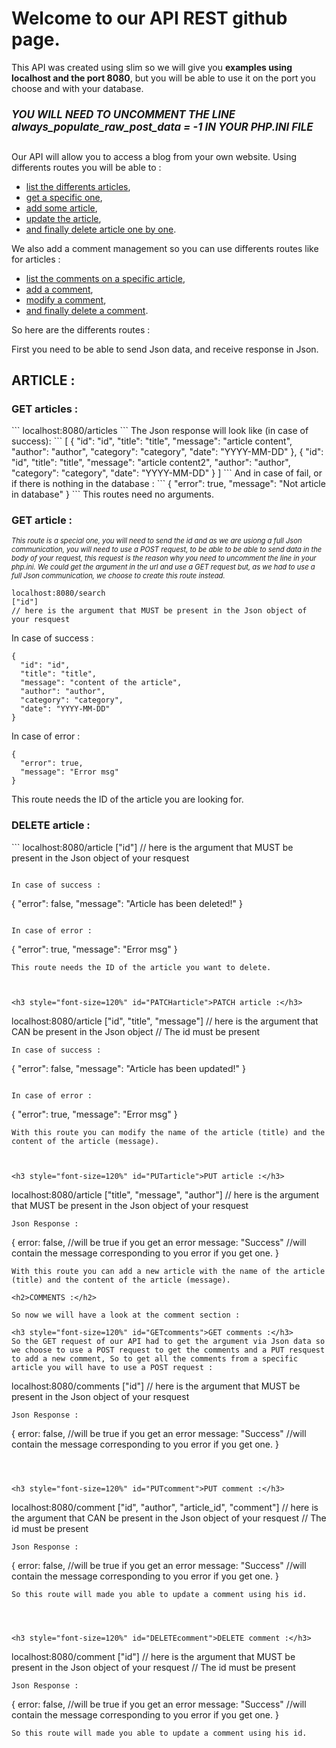 <h1>Welcome to our API REST github page.</h1>

This API was created using slim so we will give you <strong>examples using localhost and the port 8080</strong>, but you will be able to use it on the port you choose and with your database.
<h5 style="font-size:120%;">YOU WILL NEED TO UNCOMMENT THE LINE always_populate_raw_post_data = -1 IN YOUR PHP.INI FILE </h5>

Our API will allow you to access a blog from your own website.
Using differents routes you will be able to :
  - <a href="#articles">list the differents articles</a>,
  - <a href="#GETarticle">get a specific one</a>,
  - <a href="#PUTarticle">add some article</a>,
  - <a href="#PATCHarticle">update the article</a>,
  - <a href="#DELETEarticle">and finally delete article one by one</a>.

We also add a comment management so you can use differents routes like for articles :
  - <a href="#GETcomments">list the comments on a specific article</a>,
  - <a href="#PUTcomment">add a comment</a>,
  - <a href="#PATCHcomment">modify a comment</a>,
  - <a href="#DELETEcomment">and finally delete a comment</a>.

So here are the differents routes :

First you need to be able to send Json data, and receive response in Json.

<h2>ARTICLE :</h2>

<h3 style="font-size=120%" id="articles">GET articles :</h3>
```
localhost:8080/articles
```
The Json response will look like (in case of success):
```
[
  {
    "id": "id",
    "title": "title",
    "message": "article content",
    "author": "author",
    "category": "category",
    "date": "YYYY-MM-DD"
  },
  {
    "id": "id",
    "title": "title",
    "message": "article content2",
    "author": "author",
    "category": "category",
    "date": "YYYY-MM-DD"
  }
]
```
And in case of fail, or if there is nothing in the database :
```
{
  "error": true,
  "message": "Not article in database"
}
```
This routes need no arguments.



<h3 style="font-size=120%" id="GETarticle">GET article :</h3>

<em style="font-size:80%;">This route is a special one, you will need to send the id and as we are usiong a full Json communication, you will need to use a POST request, to be able to be able to send data in the body of your request, this request is the reason why you need to uncomment the line in your php.ini.
We could get the argument in the url and use a GET request but, as we had to use a full Json communication, we choose to create this route instead.</em>

```
localhost:8080/search
["id"] 
// here is the argument that MUST be present in the Json object of your resquest
```

In case of success :
```
{
  "id": "id",
  "title": "title",
  "message": "content of the article",
  "author": "author",
  "category": "category",
  "date": "YYYY-MM-DD"
}
```

In case of error :
```
{
  "error": true,
  "message": "Error msg"
}
```
This route needs the ID of the article you are looking for.



<h3 style="font-size=120%" id="DELETEarticle">DELETE article :</h3>
```
localhost:8080/article
["id"]
// here is the argument that MUST be present in the Json object of your resquest

```

In case of success :
```
{
  "error": false,
  "message": "Article has been deleted!"
}
```

In case of error :
```
{
  "error": true,
  "message": "Error msg"
}
```
This route needs the ID of the article you want to delete.



<h3 style="font-size=120%" id="PATCHarticle">PATCH article :</h3>
```
localhost:8080/article
["id", "title", "message"] 
// here is the argument that CAN be present in the Json object
// The id must be present

```
In case of success :
```
{
  "error": false,
  "message": "Article has been updated!"
}
```

In case of error :
```
{
  "error": true,
  "message": "Error msg"
}
```
With this route you can modify the name of the article (title) and the content of the article (message).



<h3 style="font-size=120%" id="PUTarticle">PUT article :</h3>
```
localhost:8080/article
["title", "message", "author"] 
// here is the argument that MUST be present in the Json object of your resquest
```
Json Response :
```
  {
    error: false, //will be true if you get an error
    message: "Success" //will contain the message corresponding to you error if you get one.
  }
```
With this route you can add a new article with the name of the article (title) and the content of the article (message).

<h2>COMMENTS :</h2>

So now we will have a look at the comment section :

<h3 style="font-size=120%" id="GETcomments">GET comments :</h3>
So the GET request of our API had to get the argument via Json data so we choose to use a POST request to get the comments and a PUT resquest to add a new comment, So to get all the comments from a specific article you will have to use a POST request :
```
localhost:8080/comments
["id"] 
// here is the argument that MUST be present in the Json object of your resquest
```
Json Response :
```
  {
    error: false, //will be true if you get an error
    message: "Success" //will contain the message corresponding to you error if you get one.
  }
```



<h3 style="font-size=120%" id="PUTcomment">PUT comment :</h3>
```
localhost:8080/comment
["id", "author", "article_id", "comment"]
// here is the argument that CAN be present in the Json object of your resquest
// The id must be present
```
Json Response :
```
  {
    error: false, //will be true if you get an error
    message: "Success" //will contain the message corresponding to you error if you get one.
  }
  ```
So this route will made you able to update a comment using his id.




<h3 style="font-size=120%" id="DELETEcomment">DELETE comment :</h3>
```
localhost:8080/comment
["id"]
// here is the argument that MUST be present in the Json object of your resquest
// The id must be present
```
Json Response :
```
  {
    error: false, //will be true if you get an error
    message: "Success" //will contain the message corresponding to you error if you get one.
  }
  ```
So this route will made you able to update a comment using his id.
